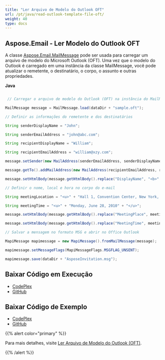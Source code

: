 ```yaml
---
title: "Ler Arquivo de Modelo do Outlook OFT"
url: /pt/java/read-outlook-template-file-oft/
weight: 40
type: docs
---
```


## **Aspose.Email - Ler Modelo do Outlook OFT**
A classe [Aspose.Email.MailMessage](https://apireference.aspose.com/email/java/com.aspose.email.class-use/MailMessage) pode ser usada para carregar um arquivo de modelo do Microsoft Outlook (OFT). Uma vez que o modelo do Outlook é carregado em uma instância da classe MailMessage, você pode atualizar o remetente, o destinatário, o corpo, o assunto e outras propriedades.

**Java**

``` java

 // Carregar o arquivo de modelo do Outlook (OFT) na instância do MailMessage

MailMessage message = MailMessage.load(dataDir + "sample.oft");

// Definir as informações do remetente e dos destinatários

String senderDisplayName = "John";

String senderEmailAddress = "john@abc.com";

String recipientDisplayName = "William";

String recipientEmailAddress = "william@xzy.com";

message.setSender(new MailAddress(senderEmailAddress, senderDisplayName));

message.getTo().addMailAddress(new MailAddress(recipientEmailAddress, recipientDisplayName));

message.setHtmlBody(message.getHtmlBody().replace("DisplayName", "<b>" + recipientDisplayName + "</b>"));

// Definir o nome, local e hora no corpo do e-mail

String meetingLocation = "<u>" + "Hall 1, Convention Center, New York, USA" + "</u>";

String meetingTime = "<u>" + "Monday, June 28, 2010" + "</u>";

message.setHtmlBody(message.getHtmlBody().replace("MeetingPlace", meetingLocation));

message.setHtmlBody(message.getHtmlBody().replace("MeetingTime", meetingTime));

// Salvar a mensagem no formato MSG e abrir no Office Outlook

MapiMessage mapimessage = new MapiMessage().fromMailMessage(message);

mapimessage.setMessageFlags(MapiMessageFlags.MSGFLAG_UNSENT);

mapimessage.save(dataDir + "AsposeInvitation.msg");

```
## **Baixar Código em Execução**
- [CodePlex](https://archive.codeplex.com/?p=asposeemailjavaapachepoi)
- [GitHub](https://github.com/aspose-email/Aspose.Email-for-Java/releases/tag/Aspose.Email_Java_for_Apache_POI-v1.0.0)
## **Baixar Código de Exemplo**
- [CodePlex](https://archive.codeplex.com/?p=asposeemailjavaapachepoi#src/main/java/com/aspose/email/examples/asposefeatures/outlookstorage/readoft/AsposeReadOFT.java)
- [GitHub](https://github.com/aspose-email/Aspose.Email-for-Java/blob/master/Plugins/Aspose_Email_for_Apache_POI/src/main/java/com/aspose/email/examples/asposefeatures/outlookstorage/readoft/AsposeReadOFT.java)

{{% alert color="primary" %}} 

Para mais detalhes, visite [Ler Arquivo de Modelo do Outlook (OFT)](/email/java/managing-message-files-with-aspose-email-outlook/).

{{% /alert %}}